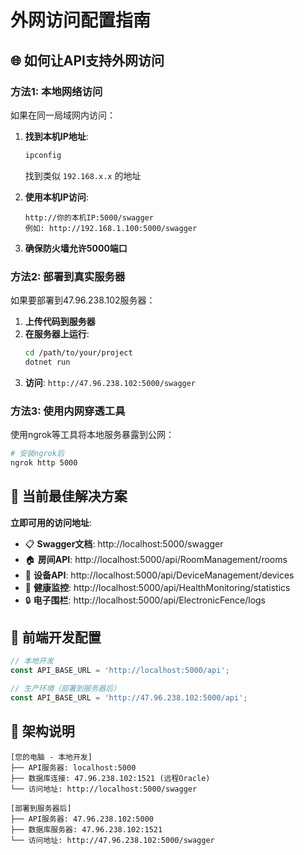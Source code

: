 ﻿# 外网访问配置指南

## 🌐 如何让API支持外网访问

### 方法1: 本地网络访问
如果在同一局域网内访问：

1. **找到本机IP地址**:
   ```cmd
   ipconfig
   ```
   找到类似 `192.168.x.x` 的地址

2. **使用本机IP访问**:
   ```
   http://你的本机IP:5000/swagger
   例如: http://192.168.1.100:5000/swagger
   ```

3. **确保防火墙允许5000端口**

### 方法2: 部署到真实服务器
如果要部署到47.96.238.102服务器：

1. **上传代码到服务器**
2. **在服务器上运行**:
   ```bash
   cd /path/to/your/project
   dotnet run
   ```
3. **访问**: `http://47.96.238.102:5000/swagger`

### 方法3: 使用内网穿透工具
使用ngrok等工具将本地服务暴露到公网：

```bash
# 安装ngrok后
ngrok http 5000
```

## 🔧 当前最佳解决方案

**立即可用的访问地址**:
- 📋 **Swagger文档**: http://localhost:5000/swagger
- 🏠 **房间API**: http://localhost:5000/api/RoomManagement/rooms  
- 📱 **设备API**: http://localhost:5000/api/DeviceManagement/devices
- 💓 **健康监控**: http://localhost:5000/api/HealthMonitoring/statistics
- 🔒 **电子围栏**: http://localhost:5000/api/ElectronicFence/logs

## 📱 前端开发配置

```javascript
// 本地开发
const API_BASE_URL = 'http://localhost:5000/api';

// 生产环境（部署到服务器后）
const API_BASE_URL = 'http://47.96.238.102:5000/api';
```

## 🔄 架构说明

```
[您的电脑 - 本地开发]
├── API服务器: localhost:5000
├── 数据库连接: 47.96.238.102:1521 (远程Oracle)
└── 访问地址: http://localhost:5000/swagger

[部署到服务器后]
├── API服务器: 47.96.238.102:5000
├── 数据库服务器: 47.96.238.102:1521
└── 访问地址: http://47.96.238.102:5000/swagger
```
